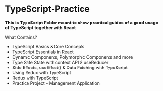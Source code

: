 # TypeScript-Practice


**This is TypeScript Folder meant to show practical guides of a good usage of TypeScript together with React**

What Contains? 

-  TypeScript Basics & Core Concepts
-  TypeScript Essentials in React
-  Dynamic Components, Polymorphic Components and more
-  Type Safe State with context API & useReducer
-  Side Effects, useEffect() & Data Fetching with TypeScript
-  Using Redux with TypeScript
-  Redux with TypeScript
-  Practice Project - Management Application
